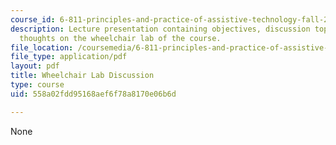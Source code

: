 ```yaml
---
course_id: 6-811-principles-and-practice-of-assistive-technology-fall-2014
description: Lecture presentation containing objectives, discussion topics, and final
  thoughts on the wheelchair lab of the course.
file_location: /coursemedia/6-811-principles-and-practice-of-assistive-technology-fall-2014/558a02fdd95168aef6f78a8170e06b6d_MIT6_811F14_Wheelchair.pdf
file_type: application/pdf
layout: pdf
title: Wheelchair Lab Discussion
type: course
uid: 558a02fdd95168aef6f78a8170e06b6d

---
```

None